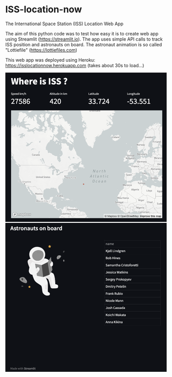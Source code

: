 # ISS-location-now
The International Space Station (ISS) Location Web App

The aim of this python code was to test how easy it is to create web app using Streamlit (https://streamlit.io). The app uses simple API calls to track ISS position and astronauts on board. The astronaut animation is so called "Lottiefile" (https://lottiefiles.com)

This web app was deployed using Heroku: https://isslocationnow.herokuapp.com (takes about 30s to load...)

<img src="/images/10.10.2022 screen1.png" width="600">
<img src="/images/10.10.2022 screen2.png" width="600">

